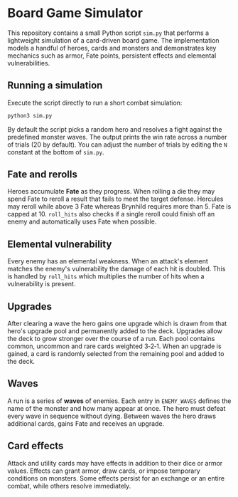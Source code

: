 # Board Game Simulator

This repository contains a small Python script `sim.py` that performs a
lightweight simulation of a card-driven board game. The implementation
models a handful of heroes, cards and monsters and demonstrates key mechanics
such as armor, Fate points, persistent effects and elemental vulnerabilities.

## Running a simulation

Execute the script directly to run a short combat simulation:

```bash
python3 sim.py
```

By default the script picks a random hero and resolves a fight against the
predefined monster waves. The output prints the win rate across a number of
trials (20 by default). You can adjust the number of trials by editing the
`N` constant at the bottom of `sim.py`.

## Fate and rerolls

Heroes accumulate **Fate** as they progress. When rolling a die they may
spend Fate to reroll a result that fails to meet the target defense. Hercules
may reroll while above 3 Fate whereas Brynhild requires more than 5. Fate is
capped at 10. `roll_hits` also checks if a single reroll could finish off an
enemy and automatically uses Fate when possible.

## Elemental vulnerability

Every enemy has an elemental weakness. When an attack's element matches the
enemy's vulnerability the damage of each hit is doubled. This is handled by
`roll_hits` which multiplies the number of hits when a vulnerability is
present.

## Upgrades

After clearing a wave the hero gains one upgrade which is drawn from that
hero's upgrade pool and permanently added to the deck. Upgrades allow the deck
to grow stronger over the course of a run. Each pool contains common,
uncommon and rare cards weighted 3‑2‑1. When an upgrade is gained, a card is
randomly selected from the remaining pool and added to the deck.

## Waves

A run is a series of **waves** of enemies. Each entry in `ENEMY_WAVES`
defines the name of the monster and how many appear at once. The hero must
defeat every wave in sequence without dying. Between waves the hero draws
additional cards, gains Fate and receives an upgrade.

## Card effects

Attack and utility cards may have effects in addition to their dice or armor
values. Effects can grant armor, draw cards, or impose temporary conditions on
monsters. Some effects persist for an exchange or an entire combat, while
others resolve immediately.
